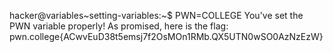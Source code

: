 hacker@variables~setting-variables:~$ PWN=COLLEGE
You've set the PWN variable properly! As promised, here is the flag:
pwn.college{ACwvEuD38t5emsj7f2OsMOn1RMb.QX5UTN0wSO0AzNzEzW}
